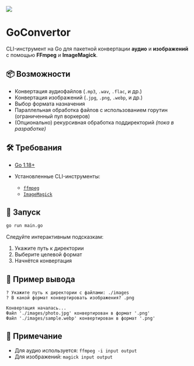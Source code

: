 <img src="https://img.shields.io/github/v/release/orriginalo/GoConvertor.svg"/>

# GoConvertor

CLI-инструмент на Go для пакетной конвертации **аудио** и **изображений** с помощью **FFmpeg** и **ImageMagick**.

## 📦 Возможности

* Конвертация аудиофайлов (`.mp3`, `.wav`, `.flac`, и др.)
* Конвертация изображений (`.jpg`, `.png`, `.webp`, и др.)
* Выбор формата назначения
* Параллельная обработка файлов с использованием горутин (ограниченный пул воркеров)
* (Опционально) рекурсивная обработка поддиректорий *(пока в разработке)*

## 🛠️ Требования

* [Go 1.18+](https://golang.org/dl/)
* Установленные CLI-инструменты:

  * [`ffmpeg`](https://ffmpeg.org/download.html)
  * [`ImageMagick`](https://imagemagick.org/script/download.php)

## 🚀 Запуск

```bash
go run main.go
```

Следуйте интерактивным подсказкам:

1. Укажите путь к директории
2. Выберите целевой формат
3. Начнётся конвертация

## 📂 Пример вывода

```
? Укажите путь к директории с файлами: ./images
? В какой формат конвертировать изображения? .png

Конвертация началась...
Файл './images/photo.jpg' конвертирован в формат '.png'
Файл './images/sample.webp' конвертирован в формат '.png'
```

## 📌 Примечание

* Для аудио используется: `ffmpeg -i input output`
* Для изображений: `magick input output`
